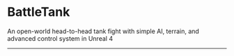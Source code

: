 # BattleTank
An open-world head-to-head tank fight with simple AI, terrain, and advanced control system in Unreal 4

---